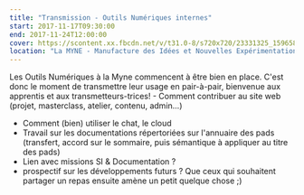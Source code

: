 ```yaml
---
title: "Transmission - Outils Numériques internes"
start: 2017-11-17T09:30:00
end: 2017-11-24T12:00:00
cover: https://scontent.xx.fbcdn.net/v/t31.0-8/s720x720/23331325_1596587010401759_6812258553706190102_o.jpg?oh=6f22312df53310a38fb3b914630b42f3&oe=5B09D839
location: "La MYNE - Manufacture des Idées et Nouvelles Expérimentations, 1 rue du Luizet, Villeurbanne, 69100"
---
```

 Les Outils Numériques à la Myne commencent à être bien en place. C'est donc le moment de transmettre leur usage en pair-à-pair, bienvenue aux apprentis et aux transmetteurs-trices! - Comment contribuer au site web (projet, masterclass, atelier, contenu, admin...)
- Comment (bien) utiliser le chat, le cloud
- Travail sur les documentations répertoriées sur l'annuaire des pads (transfert, accord sur le sommaire, puis sémantique à appliquer au titre des pads)
- Lien avec missions SI & Documentation ?
- prospectif sur les développements futurs ?
Que ceux qui souhaitent partager un repas ensuite amène un petit quelque chose ;)
